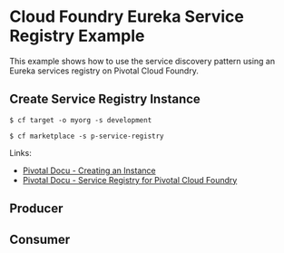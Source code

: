 # Cloud Foundry Eureka Service Registry Example

This example shows how to use the service discovery pattern using an Eureka services registry on Pivotal Cloud Foundry.

## Create Service Registry Instance

`$ cf target -o myorg -s development`

`$ cf marketplace -s p-service-registry`

Links: 
* [Pivotal Docu - Creating an Instance](https://docs.pivotal.io/spring-cloud-services/1-3/common/service-registry/creating-an-instance.html)
* [Pivotal Docu - Service Registry for Pivotal Cloud Foundry](https://docs.pivotal.io/spring-cloud-services/1-3/common/service-registry/)

## Producer


## Consumer
